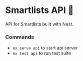 # Smartlists API 📡

API for Smartlists built with Nest.

### Commands

- `nx serve api` to start api server
- `nx test api` to run test suite
